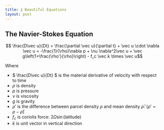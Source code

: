 ```yaml
---
title: ∮ Beautiful Equations
layout: post
---
```


## The Navier-Stokes Equation

$$ \frac{D\vec u}{Dt} = \frac{\partial \vec u}{\partial t} + \vec u \cdot \nabla \vec u = -\frac{1}{\rho}\nabla p + \nu \nabla^2\vec u + \vec g\left(1+\frac{\rho'}{\rho}\right) - f_c \vec k \times \vec u$$

Where 

- $ \frac{D\vec u}{Dt} $ is the material derivative of velocity with respect to time
- $\rho$ is density
- $p$ is pressure
- $\nu$ is viscosity
- $g$ is gravity
- $\rho'$ is the difference between parcel density $\rho$ and mean density $\bar \rho$: ($\rho' = \rho - \bar \rho$)
- $f_c$ is coriolis force: $2\Omega \sin(\text{latitude})$
- $k$ is unit vector in vertical direction